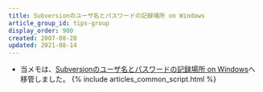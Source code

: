 ```yaml
---
title: Subversionのユーザ名とパスワードの記録場所 on Windows
article_group_id: tips-group
display_order: 900
created: 2007-08-20
updated: 2021-08-14
---
```

- 当メモは、[Subversionのユーザ名とパスワードの記録場所 on Windows](https://thinktwice.tech/it/subversion/location_of_user_name_and_password_on_windows/)へ移管しました。
{% include articles_common_script.html %}
